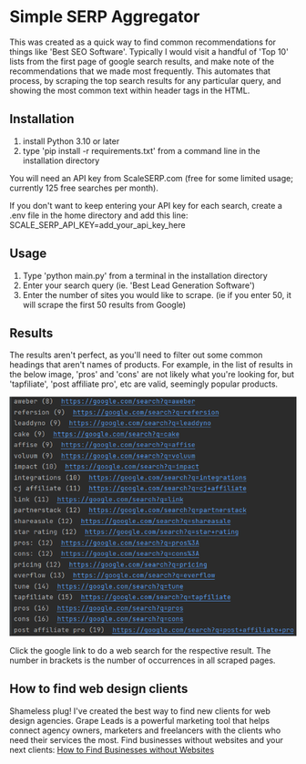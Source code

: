 # Simple SERP Aggregator
 
This was created as a quick way to find common recommendations for things like 'Best SEO Software'.  Typically I would visit a handful of 'Top 10' lists from the first page of google search results, and make note of the recommendations that we made most frequently. This automates that process, by scraping the top search results for any particular query, and showing the most common text within header tags in the HTML.

## Installation
1) install Python 3.10 or later
2) type 'pip install -r requirements.txt' from a command line in the installation directory

You will need an API key from ScaleSERP.com (free for some limited usage; currently 125 free searches per month).  

If you don't want to keep entering your API key for each search, create a .env file in the home directory and add this line: 
SCALE_SERP_API_KEY=add_your_api_key_here

## Usage
1) Type 'python main.py' from a terminal in the installation directory
2) Enter your search query (ie. 'Best Lead Generation Software')
3) Enter the number of sites you would like to scrape. (ie if you enter 50, it will scrape the first 50 results from Google)

## Results
The results aren't perfect, as you'll need to filter out some common headings that aren't names of products.  For example, in the list of results in the below image, 'pros' and 'cons' are not likely what you're looking for, but 'tapfiliate', 'post affiliate pro', etc are valid, seemingly popular products.  

![Sample of results](https://raw.githubusercontent.com/spencershepard/Simple_SERP_Aggregator/main/results-sample.PNG)

Click the google link to do a web search for the respective result. The number in brackets is the number of occurrences in all scraped pages.

## How to find web design clients
Shameless plug!  I've created the best way to find new clients for web design agencies.  Grape Leads is a powerful marketing tool that helps connect agency owners, marketers and freelancers with the clients who need their services the most.  Find businesses without websites and your next clients:  [How to Find Businesses without Websites](https://grapeleads.com)

